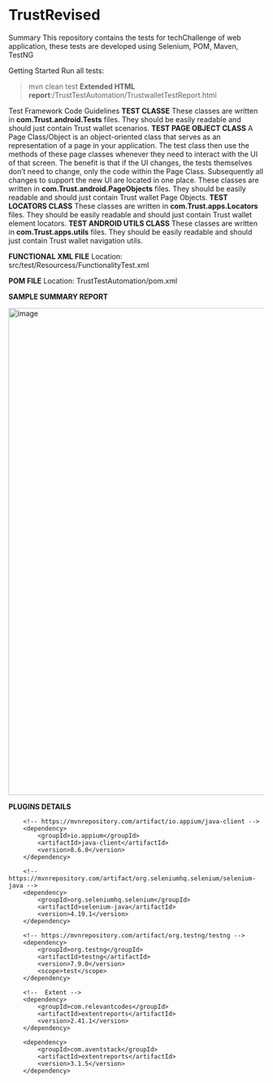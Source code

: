 # TrustRevised
Summary
This repository contains the tests for techChallenge of web application, these tests are developed using Selenium, POM, Maven, TestNG

Getting Started
Run all tests:
> mvn clean test
> **Extended HTML report**:/TrustTestAutomation/TrustwalletTestReport.html

Test Framework Code Guidelines
**TEST CLASSE**
These classes are written in **com.Trust.android.Tests** files. They should be easily readable and should just contain Trust wallet scenarios. 
**TEST PAGE OBJECT CLASS**
A Page Class/Object is an object-oriented class that serves as an representation of a page in your application. The test class then use the methods of these page classes whenever they need to interact with the UI of that screen. The benefit is that if the UI changes, the tests themselves don’t need to change, only the code within the Page Class. Subsequently all changes to support the new UI are located in one place.
These classes are written in **com.Trust.android.PageObjects** files. They should be easily readable and should just contain Trust wallet Page Objects. 
**TEST LOCATORS CLASS**
These classes are written in **com.Trust.apps.Locators** files. They should be easily readable and should just contain Trust wallet element locators. 
**TEST ANDROID UTILS CLASS**
These classes are written in **com.Trust.apps.utils** files. They should be easily readable and should just contain Trust wallet navigation utils.

**FUNCTIONAL XML FILE**
Location: src/test/Resourcess/FunctionalityTest.xml

**POM FILE**
Location: TrustTestAutomation/pom.xml

**SAMPLE SUMMARY REPORT**

<img width="957" alt="image" src="https://github.com/saurabh234kumar/TrustRevised/assets/74293017/dc45de82-7427-4fb0-b420-3715ab64c051">

**PLUGINS DETAILS**
<dependencies>

		<!-- https://mvnrepository.com/artifact/io.appium/java-client -->
		<dependency>
			<groupId>io.appium</groupId>
			<artifactId>java-client</artifactId>
			<version>8.6.0</version>
		</dependency>

		<!-- https://mvnrepository.com/artifact/org.seleniumhq.selenium/selenium-java -->
		<dependency>
			<groupId>org.seleniumhq.selenium</groupId>
			<artifactId>selenium-java</artifactId>
			<version>4.19.1</version>
		</dependency>

		<!-- https://mvnrepository.com/artifact/org.testng/testng -->
		<dependency>
			<groupId>org.testng</groupId>
			<artifactId>testng</artifactId>
			<version>7.9.0</version>
			<scope>test</scope>
		</dependency>
		
		<!--  Extent -->
		<dependency>
			<groupId>com.relevantcodes</groupId>
			<artifactId>extentreports</artifactId>
			<version>2.41.1</version>
		</dependency>
		
		<dependency>
			<groupId>com.aventstack</groupId>
			<artifactId>extentreports</artifactId>
			<version>3.1.5</version>
		</dependency>
		
